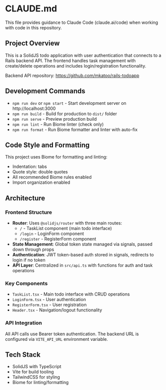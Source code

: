 # CLAUDE.md

This file provides guidance to Claude Code (claude.ai/code) when working with code in this repository.

## Project Overview

This is a SolidJS todo application with user authentication that connects to a Rails backend API. The frontend handles task management with create/delete operations and includes login/registration functionality.

Backend API repository: https://github.com/mkatoo/rails-todoapp

## Development Commands

- `npm run dev` or `npm start` - Start development server on http://localhost:3000
- `npm run build` - Build for production to `dist/` folder
- `npm run serve` - Preview production build
- `npm run lint` - Run Biome linter (check only)
- `npm run format` - Run Biome formatter and linter with auto-fix

## Code Style and Formatting

This project uses Biome for formatting and linting:
- Indentation: tabs
- Quote style: double quotes
- All recommended Biome rules enabled
- Import organization enabled

## Architecture

### Frontend Structure
- **Router**: Uses `@solidjs/router` with three main routes:
  - `/` - TaskList component (main todo interface)
  - `/login` - LoginForm component
  - `/register` - RegisterForm component
- **State Management**: Global token state managed via signals, passed down through props
- **Authentication**: JWT token-based auth stored in signals, redirects to login if no token
- **API Layer**: Centralized in `src/api.ts` with functions for auth and task operations

### Key Components
- `TaskList.tsx` - Main todo interface with CRUD operations
- `LoginForm.tsx` - User authentication 
- `RegisterForm.tsx` - User registration
- `Header.tsx` - Navigation/logout functionality

### API Integration
All API calls use Bearer token authentication. The backend URL is configured via `VITE_API_URL` environment variable.

## Tech Stack
- SolidJS with TypeScript
- Vite for build tooling
- TailwindCSS for styling
- Biome for linting/formatting